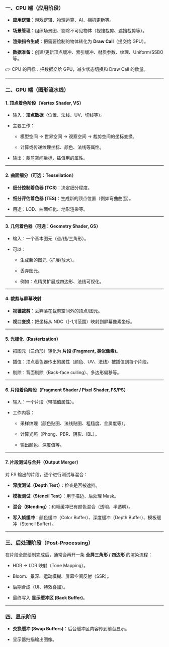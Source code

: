 ### **一、CPU 端（应用阶段）**

-   **应用逻辑**：游戏逻辑、物理运算、AI、相机更新等。
    
-   **场景管理**：组织场景图、剔除不可见物体（视锥裁剪、遮挡裁剪等）。
    
-   **渲染指令生成**：把需要绘制的物体转化为 **Draw Call**（提交给 GPU）。
    
-   **数据准备**：创建/更新顶点缓冲、索引缓冲、材质参数、纹理、Uniform/SSBO 等。
    

👉 CPU 的目标：把数据交给 GPU，减少状态切换和 Draw Call 的数量。

----------

### **二、GPU 端（图形流水线）**

#### 1. **顶点着色阶段（Vertex Shader, VS）**

-   输入：**顶点数据**（位置、法线、UV、切线等）。
    
-   主要工作：
    
    -   模型空间 → 世界空间 → 观察空间 → 裁剪空间的坐标变换。
        
    -   计算或传递纹理坐标、颜色、法线等属性。
        
-   输出：裁剪空间坐标，插值用的属性。
    

----------

#### 2. **曲面细分（可选：Tessellation）**

-   **细分控制着色器 (TCS)**：决定细分程度。
    
-   **细分评估着色器 (TES)**：生成新的顶点位置（例如弯曲曲面）。
    
-   用途：LOD、曲面细化、地形渲染等。
    

----------

#### 3. **几何着色器（可选：Geometry Shader, GS）**

-   输入：一个基本图元（点/线/三角形）。
    
-   可以：
    
    -   生成新的图元（扩展/放大）。
        
    -   丢弃图元。
        
    -   例如：点精灵扩展成四边形、法线可视化。
        

----------

#### 4. **裁剪与屏幕映射**

-   **视锥裁剪**：丢弃落在裁剪空间外的顶点/图元。
    
-   **视口变换**：把坐标从 NDC（[-1,1]范围）映射到屏幕像素坐标。
    

----------

#### 5. **光栅化（Rasterization）**

-   把图元（三角形）转化为 **片段 (Fragment, 类似像素)**。
    
-   插值：顶点着色器传出的属性（颜色、UV、法线）被插值到每个片段。
    
-   剔除：背面剔除（Back-face culling）、多边形偏移等。
    

----------

#### 6. **片段着色阶段（Fragment Shader / Pixel Shader, FS/PS）**

-   输入：一个片段（带插值属性）。
    
-   工作内容：
    
    -   采样纹理（颜色贴图、法线贴图、粗糙度、金属度等）。
        
    -   计算光照（Phong、PBR、阴影、IBL）。
        
    -   输出颜色、深度值等。
        

----------

#### 7. **片段测试与合并（Output Merger）**

对 FS 输出的片段，逐个进行测试与混合：

-   **深度测试（Depth Test）**：检查是否被遮挡。
    
-   **模板测试（Stencil Test）**：用于描边、后处理 Mask。
    
-   **混合（Blending）**：和帧缓冲已有颜色混合（透明、半透明）。
    
-   **写入帧缓冲**：颜色缓冲（Color Buffer）、深度缓冲（Depth Buffer）、模板缓冲（Stencil Buffer）。
    

----------

### **三、后处理阶段（Post-Processing）**

在片段全部绘制完成后，通常会再开一条 **全屏三角形 / 四边形** 的渲染流程：

-   HDR → LDR 映射（Tone Mapping）。
    
-   Bloom、景深、运动模糊、屏幕空间反射（SSR）。
    
-   后期合成（UI、特效叠加）。
    
-   最终写入 **显示缓冲区 (Back Buffer)**。
    

----------

### **四、显示阶段**

-   **交换缓冲 (Swap Buffers)**：后台缓冲区内容传到前台显示。
    
-   显示器扫描输出图像。
<!--stackedit_data:
eyJoaXN0b3J5IjpbMTg4OTUwNzIxN119
-->